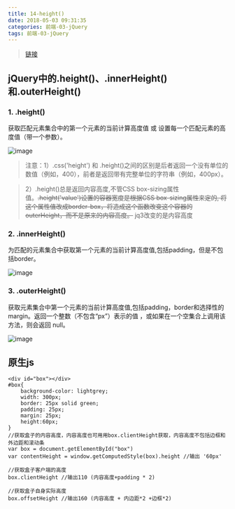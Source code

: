 ```yaml
---
title: 14-height()
date: 2018-05-03 09:31:35
categories: 前端-03-jQuery
tags: 前端-03-jQuery
---
```

> [链接](https://www.cnblogs.com/jiji262/archive/2013/04/26/3045345.html)

## jQuery中的.height()、.innerHeight()和.outerHeight()

### 1. .height()

获取匹配元素集合中的第一个元素的当前计算高度值 或 设置每一个匹配元素的高度值（带一个参数）。

![image](http://images.cnitblog.com/blog/19094/201304/26173347-f8b548330ffc4bd3804b79dd6cd39241.png)

> 注意：1）.css('height') 和 .height()之间的区别是后者返回一个没有单位的数值（例如，400），前者是返回带有完整单位的字符串（例如，400px）。

> 2）.height()总是返回内容高度,不管CSS box-sizing属性值。~~.height('value')设置的容器宽度是根据CSS box-sizing属性来定的, 将这个属性值改成border-box，将造成这个函数改变这个容器的outerHeight，而不是原来的内容高度。~~ jq3改变的是内容高度

### 2. .innerHeight()

为匹配的元素集合中获取第一个元素的当前计算高度值,包括padding，但是不包括border。

![image](http://images.cnitblog.com/blog/19094/201304/26173422-98459e9faef24401b2d39849f47909e8.png)

### 3. .outerHeight()

获取元素集合中第一个元素的当前计算高度值,包括padding，border和选择性的margin。返回一个整数（不包含“px”）表示的值 ，或如果在一个空集合上调用该方法，则会返回 null。

![image](http://images.cnitblog.com/blog/19094/201304/26173438-20b7bea37b904861bf157eee7bb34c63.png)

## 原生js


```
<div id="box"></div>
#box{
    background-color: lightgrey;
    width: 300px;
    border: 25px solid green;
    padding: 25px;
    margin: 25px;
    height:60px;
}
//获取盒子的内容高度，内容高度也可用用box.clientHeight获取，内容高度不包括边框和外边距和滚动条
var box = document.getElementById("box")
var contentHeight = window.getComputedStyle(box).height //输出 '60px'

//获取盒子客户端的高度
box.clientHeight //输出110 (内容高度+padding * 2)

//获取盒子自身实际高度
box.offsetHeight //输出160 (内容高度 + 内边距*2 +边框*2)
```
